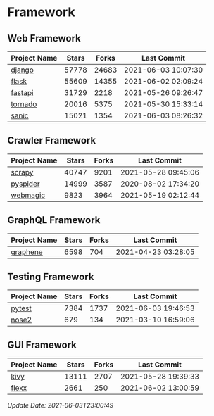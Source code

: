 # Framework

## Web Framework
| Project Name | Stars | Forks | Last Commit |
| ------------ | ----- | ----- | ----------- |
| [django](https://github.com/django/django) | 57778 | 24683 | 2021-06-03 10:07:30 |
| [flask](https://github.com/pallets/flask) | 55609 | 14355 | 2021-06-02 02:09:24 |
| [fastapi](https://github.com/tiangolo/fastapi) | 31729 | 2218 | 2021-05-26 09:26:47 |
| [tornado](https://github.com/tornadoweb/tornado) | 20016 | 5375 | 2021-05-30 15:33:14 |
| [sanic](https://github.com/sanic-org/sanic) | 15021 | 1354 | 2021-06-03 08:26:32 |

## Crawler Framework
| Project Name | Stars | Forks | Last Commit |
| ------------ | ----- | ----- | ----------- |
| [scrapy](https://github.com/scrapy/scrapy) | 40747 | 9201 | 2021-05-28 09:45:06 |
| [pyspider](https://github.com/binux/pyspider) | 14999 | 3587 | 2020-08-02 17:34:20 |
| [webmagic](https://github.com/code4craft/webmagic) | 9823 | 3964 | 2021-05-19 02:12:44 |

## GraphQL Framework
| Project Name | Stars | Forks | Last Commit |
| ------------ | ----- | ----- | ----------- |
| [graphene](https://github.com/graphql-python/graphene) | 6598 | 704 | 2021-04-23 03:28:05 |

## Testing Framework
| Project Name | Stars | Forks | Last Commit |
| ------------ | ----- | ----- | ----------- |
| [pytest](https://github.com/pytest-dev/pytest) | 7384 | 1737 | 2021-06-03 19:46:53 |
| [nose2](https://github.com/nose-devs/nose2) | 679 | 134 | 2021-03-10 16:59:06 |

## GUI Framework
| Project Name | Stars | Forks | Last Commit |
| ------------ | ----- | ----- | ----------- |
| [kivy](https://github.com/kivy/kivy) | 13111 | 2707 | 2021-05-28 19:39:33 |
| [flexx](https://github.com/flexxui/flexx) | 2661 | 250 | 2021-06-02 13:00:59 |

*Update Date: 2021-06-03T23:00:49*